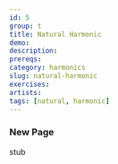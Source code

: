 ```yaml
---
id: 5
group: t
title: Natural Harmonic
demo: 
description:
prereqs: 
category: harmonics
slug: natural-harmonic
exercises:
artists: 
tags: [natural, harmonic]
---
```


### New Page

stub

